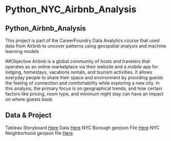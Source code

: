 # Python_NYC_Airbnb_Analysis
## Python_Airbnb_Analysis
This project is part of the CareerFoundry Data Analytics course that used data from Airbnb to uncover patterns using geospatial analysis and machine learning models

##Objective
Airbnb is a global community of hosts and travelers that operates as an online marketplace via their website and a mobile app for lodging, homestays, vacations rentals, and tourism activities.  It allows everyday people to share their space and environment by providing guests the feeling of connection and comfortability while exploring a new city. In this analysis, the primary focus is on geographical trends,  and how certain factors like pricing,  room type,  and minimum night stay can have an impact on where guests book.

## Data & Project
Tableau Storyboard [Here](https://public.tableau.com/app/profile/shelby.steele/viz/NewYorkCityAirbnbAnalysis_16709649117650/Story1)
Data [Here](https://docs.google.com/spreadsheets/d/11JqqHpVer8pryeNaYf4BM4bc69tJ_9Vh/edit?usp=share_link&ouid=112791904850399999148&rtpof=true&sd=true)
NYC Borough geojson File [Here](https://drive.google.com/file/d/1AvURv103ZuA01bGEY0oz7ihOGOH95aXq/view?usp=share_link)
NYC Neighborhood geojson file [Here](https://drive.google.com/file/d/1jbEBeAlZEcaSkdciuJG4LGWrnlKc8dBU/view?usp=share_link)
